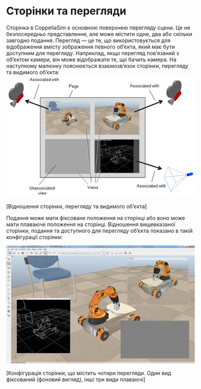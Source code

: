 # Сторінки та перегляди #
Сторінка в CoppeliaSim є основною поверхнею перегляду сцени. Це не безпосередньо представлення, але може містити одне, два або скільки завгодно подання. Перегляд — це те, що використовується для відображення вмісту зображення певного об’єкта, який має бути доступним для перегляду. Наприклад, якщо перегляд пов’язаний з об’єктом камери, він може відображати те, що бачить камера. На наступному малюнку пояснюється взаємозв’язок сторінки, перегляду та видимого об’єкта:
![pagesAndViews1](pagesAndViews1.jpg)

[Відношення сторінки, перегляду та видимого об’єкта]

Подання може мати фіксоване положення на сторінці або воно може мати плаваюче положення на сторінці. Відношення вищевказаної сторінки, подання та доступного для перегляду об’єкта показано в такій конфігурації сторінки:

![pagesAndViews2](pagesAndViews2.jpg)

[Конфігурація сторінки, що містить чотири перегляди. Один вид фіксований (фоновий вигляд), інші три види плаваючі]

